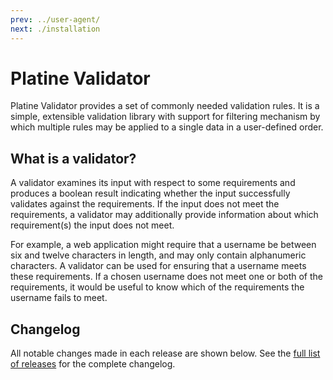 ```yaml
---
prev: ../user-agent/
next: ./installation
---
```


# Platine Validator
Platine Validator provides a set of commonly needed validation rules. It is a simple, extensible validation library with support for filtering mechanism by which multiple rules may be applied to a single data in a user-defined order.

## What is a validator?
A validator examines its input with respect to some requirements and produces a boolean result indicating whether the input successfully validates against the requirements. If the input does not meet the requirements, a validator may additionally provide information about which requirement(s) the input does not meet.

For example, a web application might require that a username be between six and twelve characters in length, and may only contain alphanumeric characters. A validator can be used for ensuring that a username meets these requirements. If a chosen username does not meet one or both of the requirements, it would be useful to know which of the requirements the username fails to meet.


## Changelog
All notable changes made in each release are shown below. See the [full list of releases](https://github.com/platine-php/validator/releases) for the complete changelog.